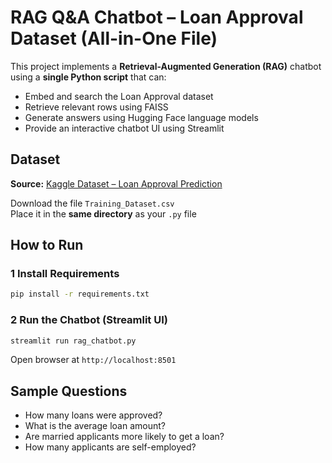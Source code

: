 #  RAG Q&A Chatbot – Loan Approval Dataset (All-in-One File)

This project implements a **Retrieval-Augmented Generation (RAG)** chatbot using a **single Python script** that can:
- Embed and search the Loan Approval dataset
- Retrieve relevant rows using FAISS
- Generate answers using Hugging Face language models
- Provide an interactive chatbot UI using Streamlit

##  Dataset

**Source:** [Kaggle Dataset – Loan Approval Prediction](https://www.kaggle.com/datasets/sonalisingh1411/loan-approval-prediction)

Download the file `Training_Dataset.csv`  
Place it in the **same directory** as your `.py` file

##  How to Run

### 1 Install Requirements
```bash
pip install -r requirements.txt
```

### 2️ Run the Chatbot (Streamlit UI)
```bash
streamlit run rag_chatbot.py
```

Open browser at `http://localhost:8501`

##  Sample Questions
- How many loans were approved?
- What is the average loan amount?
- Are married applicants more likely to get a loan?
- How many applicants are self-employed?
